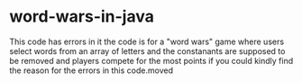 # word-wars-in-java
This code has errors in it the code is for a "word wars" game where users  select words from an array of letters and the constanants are supposed to be removed and players compete for the most points if you could kindly find the reason for the errors in this code.moved
